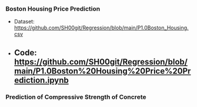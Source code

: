
### Boston Housing Price Prediction

- Dataset: https://github.com/SH00git/Regression/blob/main/P1.0Boston_Housing.csv
-  Code: https://github.com/SH00git/Regression/blob/main/P1.0Boston%20Housing%20Price%20Prediction.ipynb
    - 

### Prediction of Compressive Strength of Concrete

